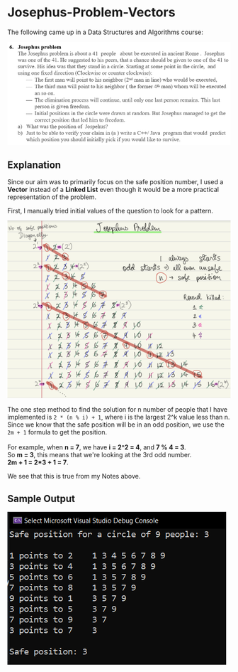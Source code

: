 # Josephus-Problem-Vectors
The following came up in a Data Structures and Algorithms course:

![](https://github.com/bi-yotch/Josephus-Problem-Vectors/blob/main/TheProblem.png)

## Explanation
Since our aim was to primarily focus on the safe position number, I used a **Vector** instead of a **Linked List** even though it would be a more practical representation of the problem. 

First, I manually tried initial values of the question to look for a pattern.

![](https://github.com/bi-yotch/Josephus-Problem-Vectors/blob/main/Notes.jpeg)

The one step method to find the solution for n number of people that I have implemented is `2 * (n % i) + 1`, where i is the largest 2^k value less than n. Since we know that the safe position will be in an odd position, we use the `2m + 1` formula to get the position.\
\
For example, when **n = 7**, we have **i = 2^2 = 4**, and **7 % 4 = 3**.\
So **m = 3**, this means that we're looking at the 3rd odd number.\
**2m + 1 = 2\*3 + 1 = 7**.

We see that this is true from my Notes above.

## Sample Output
![](https://github.com/bi-yotch/Josephus-Problem-Vectors/blob/main/SampleOutput.png)
